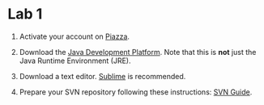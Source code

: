 Lab 1
=====

1. Activate your account on [Piazza](https://piazza.com/usfca/fall2016/cs112/home). 

2. Download the [Java Development Platform](http://www.oracle.com/technetwork/java/javase/downloads/index.html). Note that this is **not** just the Java Runtime Environment (JRE).

3. Download a text editor. [Sublime](https://www.sublimetext.com/) is recommended. 

4. Prepare your SVN repository following these instructions: [SVN Guide](https://github.com/CS112-F16/notes/blob/master/svn_guide.md). 